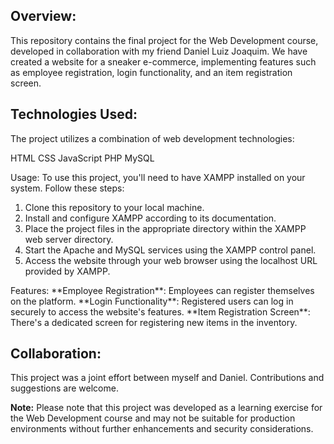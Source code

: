 <h2>Overview:</h2>
This repository contains the final project for the Web Development course, developed in collaboration with my friend Daniel Luiz Joaquim. We have created a website for a sneaker e-commerce, implementing features such as employee registration, login functionality, and an item registration screen.

<h2>Technologies Used:</h2>
The project utilizes a combination of web development technologies:

HTML
CSS
JavaScript
PHP
MySQL

</h2>Usage:</h2>
To use this project, you'll need to have XAMPP installed on your system. Follow these steps:

1. Clone this repository to your local machine.
2. Install and configure XAMPP according to its documentation.
3. Place the project files in the appropriate directory within the XAMPP web server directory.
4. Start the Apache and MySQL services using the XAMPP control panel.
5. Access the website through your web browser using the localhost URL provided by XAMPP.
   
</h2>Features:</h2>
**Employee Registration**: Employees can register themselves on the platform.
**Login Functionality**: Registered users can log in securely to access the website's features.
**Item Registration Screen**: There's a dedicated screen for registering new items in the inventory.

<h2>Collaboration:</h2>
This project was a joint effort between myself and Daniel. Contributions and suggestions are welcome.

**Note:**
Please note that this project was developed as a learning exercise for the Web Development course and may not be suitable for production environments without further enhancements and security considerations.

